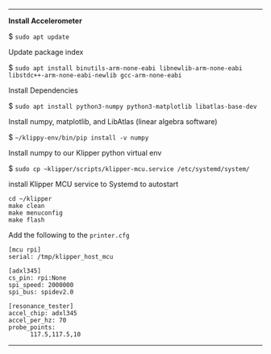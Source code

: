 
-----

**Install Accelerometer** 

$ `sudo apt update`

Update package index

$ `sudo apt install binutils-arm-none-eabi libnewlib-arm-none-eabi libstdc++-arm-none-eabi-newlib gcc-arm-none-eabi`

Install Dependencies

$ `sudo apt install python3-numpy python3-matplotlib libatlas-base-dev`

Install numpy, matplotlib, and LibAtlas (linear algebra software)

$ `~/klippy-env/bin/pip install -v numpy`

Install numpy to our Klipper python virtual env

$ `sudo cp ~klipper/scripts/klipper-mcu.service /etc/systemd/system/`

install Klipper MCU service to Systemd to autostart

```
cd ~/klipper
make clean
make menuconfig
make flash
```

Add the following to the `printer.cfg`
```
[mcu rpi]
serial: /tmp/klipper_host_mcu

[adxl345]
cs_pin: rpi:None
spi_speed: 2000000
spi_bus: spidev2.0

[resonance_tester]
accel_chip: adxl345
accel_per_hz: 70
probe_points:
      117.5,117.5,10
```
-----
